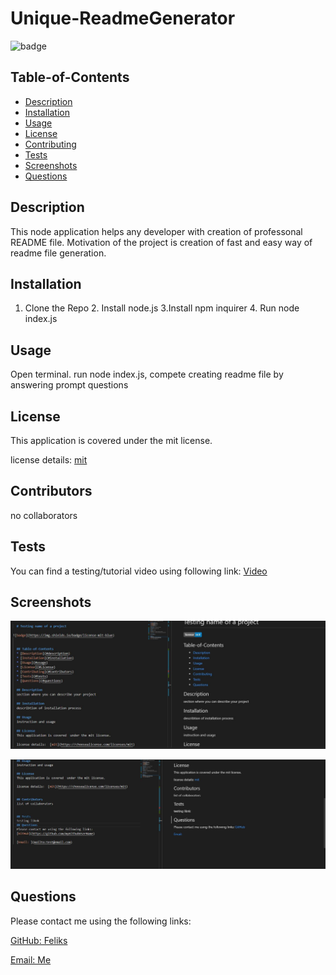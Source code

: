 
  # Unique-ReadmeGenerator
  
![badge](https://img.shields.io/badge/license-mit-blue)
      
  
  ## Table-of-Contents
  * [Description](#description)
  * [Installation](#installation)
  * [Usage](#usage)
  * [License](#License)
  * [Contributing](#Contributors)
  * [Tests](#tests)
  * [Screenshots](#screenshots)
  * [Questions](#questions)
  
  ## Description
  This node application  helps any developer with creation of professonal README file.
  Motivation of the project is creation of fast and easy way of readme file generation. 

  ## Installation
  1. Clone the Repo 2. Install node.js 3.Install npm inquirer 4. Run node index.js

  ## Usage
  Open terminal. run node index.js, compete creating readme file by answering prompt questions

  ## License
  This application is covered  under the mit license.
  
  license details:  [mit](https://choosealicense.com/licenses/mit)
    

  ## Contributors
  no collaborators


  ## Tests
  You can find  a testing/tutorial video  using following link: [Video](https://youtu.be/bfHiim-EzpM)
  ## Screenshots  
  ![](.\assets\screenshots\image1.JPG)

  ![](./assets/screenshots/image2.JPG)
  ## Questions
  Please contact me using the following links:

  [GitHub: Feliks](https://github.com/felixbor)

  [Email: Me ](mailto:felixbor@gmail.com)
  
